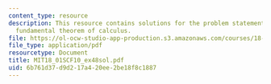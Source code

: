 ```yaml
---
content_type: resource
description: This resource contains solutions for the problem statements related to
  fundamental theorem of calculus.
file: https://ol-ocw-studio-app-production.s3.amazonaws.com/courses/18-01sc-single-variable-calculus-fall-2010/6b761d37d9d217a420ee2be18f8c1887_MIT18_01SCF10_ex48sol.pdf
file_type: application/pdf
resourcetype: Document
title: MIT18_01SCF10_ex48sol.pdf
uid: 6b761d37-d9d2-17a4-20ee-2be18f8c1887
---
```

